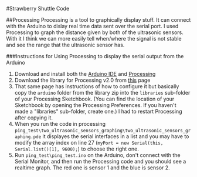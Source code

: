 #Strawberry Shuttle Code

##Processing
Processing is a tool to graphically display stuff. It can connect with the Arduino to dislay real time data sent over the serial port. I used Processing to graph the distance given by both of the ultrasonic sensors. With it I think we can more easily tell when/where the signal is not stable and see the range that the ultrasonic sensor has.

###Instructions for Using Processing to display the serial output from the Arduino
1. Download and install both the [Arduino IDE](http://arduino.cc/en/Main/Software) and [Processing](http://www.processing.org/download/?processing)
2. Download the library for Processing v2.0 from [this](http://playground.arduino.cc/Interfacing/Processing) page
3. That same page has instructions of how to configure it but basically copy the `arduino` folder from the library zip into the `libraries` sub-folder of your Processing Sketchbook. (You can find the location of your Sketchbook by opening the Processing Preferences. If you haven't made a "libraries" sub-folder, create one.) I had to restart Processing after copying it.
4. When you run the code in processing `ping_test\two_ultrasonic_sensors_graphing\two_ultrasonic_sensors_graphing.pde` it displayes the serial interfaces in a list and you may have to modify the array index on line 27 (`myPort = new Serial(this, Serial.list()[1], 9600);`) to choose the right one.
5. Run `ping_test\ping_test.ino` on the Arduino, don't connect with the Serial Monitor, and then run the Processing code and you should see a realtime graph. The red one is sensor 1 and the blue is sensor 2.
